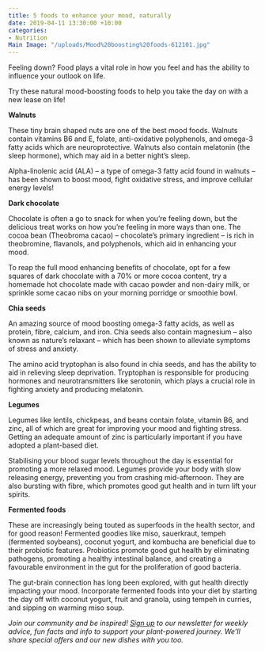 ```yaml
---
title: 5 foods to enhance your mood, naturally
date: 2019-04-11 13:30:00 +10:00
categories:
- Nutrition
Main Image: "/uploads/Mood%20boosting%20foods-612101.jpg"
---
```


Feeling down? Food plays a vital role in how you feel and has the ability to influence your outlook on life.

Try these natural mood-boosting foods to help you take the day on with a new lease on life!

**Walnuts**

These tiny brain shaped nuts are one of the best mood foods. Walnuts contain vitamins B6 and E, folate, anti-oxidative polyphenols, and omega-3 fatty acids which are neuroprotective. Walnuts also contain melatonin (the sleep hormone), which may aid in a better night’s sleep.

Alpha-linolenic acid (ALA) – a type of omega-3 fatty acid found in walnuts – has been shown to boost mood, fight oxidative stress, and improve cellular energy levels!

**Dark chocolate**

Chocolate is often a go to snack for when you’re feeling down, but the delicious treat works on how you’re feeling in more ways than one. The cocoa bean (Theobroma cacao) – chocolate’s primary ingredient – is rich in theobromine, flavanols, and polyphenols, which aid in enhancing your mood.

To reap the full mood enhancing benefits of chocolate, opt for a few squares of dark chocolate with a 70% or more cocoa content, try a homemade hot chocolate made with cacao powder and non-dairy milk, or sprinkle some cacao nibs on your morning porridge or smoothie bowl.

**Chia seeds**

An amazing source of mood boosting omega-3 fatty acids, as well as protein, fibre, calcium, and iron. Chia seeds also contain magnesium – also known as nature’s relaxant – which has been shown to alleviate symptoms of stress and anxiety.

The amino acid tryptophan is also found in chia seeds, and has the ability to aid in relieving sleep deprivation. Tryptophan is responsible for producing hormones and neurotransmitters like serotonin, which plays a crucial role in fighting anxiety and producing melatonin.

**Legumes**

Legumes like lentils, chickpeas, and beans contain folate, vitamin B6, and zinc, all of which are great for improving your mood and fighting stress. Getting an adequate amount of zinc is particularly important if you have adopted a plant-based diet.

Stabilising your blood sugar levels throughout the day is essential for promoting a more relaxed mood. Legumes provide your body with slow releasing energy, preventing you from crashing mid-afternoon. They are also bursting with fibre, which promotes good gut health and in turn lift your spirits.

**Fermented foods**

These are increasingly being touted as superfoods in the health sector, and for good reason! Fermented goodies like miso, sauerkraut, tempeh (fermented soybeans), coconut yogurt, and kombucha are beneficial due to their probiotic features. Probiotics promote good gut health by eliminating pathogens, promoting a healthy intestinal balance, and creating a favourable environment in the gut for the proliferation of good bacteria.

The gut-brain connection has long been explored, with gut health directly impacting your mood. Incorporate fermented foods into your diet by starting the day off with coconut yogurt, fruit and granola, using tempeh in curries, and sipping on warming miso soup.

*Join our community and be inspired! [Sign up](https://www.soulara.com.au) to our newsletter for weekly advice, fun facts and info to support your plant-powered journey. We’ll share special offers and our new dishes with you too.*